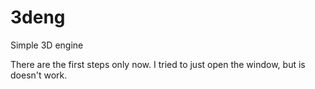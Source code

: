 # 3deng
Simple 3D engine

There are the first steps only now.
I tried to just open the window, but is doesn't work.

